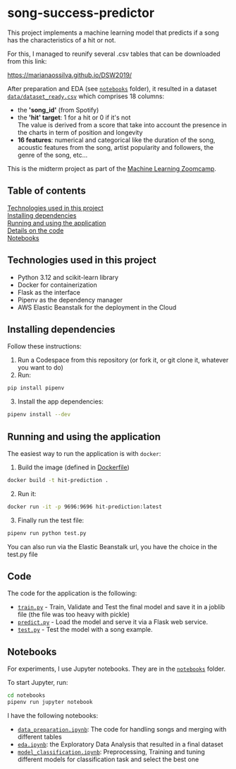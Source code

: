 # song-success-predictor
This project implements a machine learning model that predicts if a song has the characteristics of a hit or not.

For this, I managed to reunify several .csv tables that can be downloaded from this link:

https://marianaossilva.github.io/DSW2019/

After preparation and EDA (see [`notebooks`](notebooks/) folder), it resulted in a dataset [`data/dataset_ready.csv`](data/dataset_ready.csv) which comprises 18 columns:
* the **'song_id'** (from Spotify)
* the **'hit' target**: 1 for a hit or 0 if it's not  
The value is derived from a score that take into account the presence in the charts in term of position and longevity
* **16 features**: numerical and categorical like the duration of the song, acoustic features from the song, artist popularity and followers, the genre of the song, etc...

 This is the midterm project as part of the [Machine Learning Zoomcamp](https://github.com/arsonor/machine-learning-zoomcamp).

## Table of contents

[Technologies used in this project](#technologies-used-in-this-project)  
[Installing dependencies](#installing-dependencies)  
[Running and using the application](#running-and-using-the-application)  
[Details on the code](#code)  
[Notebooks](#notebooks)

## Technologies used in this project

- Python 3.12 and scikit-learn library
- Docker for containerization
- Flask as the interface
- Pipenv as the dependency manager
- AWS Elastic Beanstalk for the deployment in the Cloud

## Installing dependencies

Follow these instructions:

1. Run a Codespace from this repository (or fork it, or git clone it, whatever you want to do)
2. Run:

```bash
pip install pipenv
```
3. Install the app dependencies:

```bash
pipenv install --dev
```

## Running and using the application

The easiest way to run the application is with `docker`:

1. Build the image (defined in [Dockerfile](Dockerfile))

```bash
docker build -t hit-prediction .
```

2. Run it:

```bash
docker run -it -p 9696:9696 hit-prediction:latest
```

3. Finally run the test file:

```bash
pipenv run python test.py
```

You can also run via the Elastic Beanstalk url, you have the choice in the test.py file

## Code

The code for the application is the following:

- [`train.py`](train.py) - Train, Validate and Test the final model and save it in a joblib file (the file was too heavy with pickle)
- [`predict.py`](predict.py) - Load the model and serve it via a Flask web service.
- [`test.py`](test.py) - Test the model with a song example.



## Notebooks

For experiments, I use Jupyter notebooks.
They are in the [`notebooks`](notebooks/) folder.

To start Jupyter, run:

```bash
cd notebooks
pipenv run jupyter notebook
```

I have the following notebooks:

- [`data_preparation.ipynb`](notebooks/data_preparation.ipynb): The code for handling songs and merging with different tables
- [`eda.ipynb`](notebooks/eda.ipynb): the Exploratory Data Analysis that resulted in a final dataset
- [`model_classification.ipynb`](notebooks/model_classification.ipynb): Preprocessing, Training and tuning different models for classification task and select the best one

